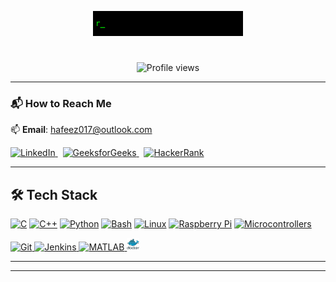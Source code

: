 <!-- 3D Cube -->
<p align="center">
  <img src="https://github.com/hafeezkhn/Programming_py/blob/4631d088b65afd07179867702b0f74b26f83303c/hafiz_terminal_typing.gif"width="240" alt="Dev animation">

<h1 align="center"></h1>

<p align="center">
  <img src="https://komarev.com/ghpvc/?username=hafeezkhn&label=Profile%20views&color=0e75b6&style=flat" alt="Profile views" />
</p>

---

### 📬 How to Reach Me

📫 **Email**: [hafeez017@outlook.com](mailto:hafeez017@outlook.com)

<p align="left">
  <a href="https://linkedin.com/in/hafiz-k-" target="blank">
    <img src="https://raw.githubusercontent.com/rahuldkjain/github-profile-readme-generator/master/src/images/icons/Social/linked-in-alt.svg" alt="LinkedIn" width="20" height="20"/>
  </a>
  &nbsp;
  <a href="https://auth.geeksforgeeks.org/user/hafeez17md" target="blank">
    <img src="https://raw.githubusercontent.com/rahuldkjain/github-profile-readme-generator/master/src/images/icons/Social/geeks-for-geeks.svg" alt="GeeksforGeeks" width="20" height="20"/>
  </a>
  &nbsp;
  <a href="https://www.hackerrank.com/khafee3" target="_blank">
    <img src="https://raw.githubusercontent.com/rahuldkjain/github-profile-readme-generator/master/src/images/icons/Social/hackerrank.svg" alt="HackerRank" width="20" height="20"/>
  </a>

---

## 🛠️ Tech Stack

[![C](https://img.shields.io/badge/C-%2300599C.svg?style=for-the-badge&logo=c&logoColor=white)](https://github.com/hafeezkhn/programming_C/tree/main/C_)
[![C++](https://img.shields.io/badge/C++-%2300599C.svg?style=for-the-badge&logo=c%2B%2B&logoColor=white)](https://github.com/hafeezkhn/practice/tree/master/cpp_prog)
[![Python](https://img.shields.io/badge/Python-3670A0?style=for-the-badge&logo=python&logoColor=ffdd54)](https://github.com/hafeezkhn/Programming_py/tree/main/scripting)
[![Bash](https://img.shields.io/badge/Bash-%23121011.svg?style=for-the-badge&logo=gnu-bash&logoColor=white)](https://github.com/hafeezkhn/DSA)
[![Linux](https://img.shields.io/badge/Linux-FCC624?style=for-the-badge&logo=linux&logoColor=black)](https://github.com/hafeezkhn/programming_C/tree/main/linux_internals)
[![Raspberry Pi](https://img.shields.io/badge/Raspberry_Pi-C51A4A?style=for-the-badge&logo=raspberry-pi&logoColor=white)](https://github.com/hafeezkhn/programming_C/tree/main/embedded_linux)
[![Microcontrollers](https://img.shields.io/badge/Microcontrollers-00599C?style=for-the-badge&logo=semiconductor-manufacturing-international-corporation&logoColor=white)](https://github.com/hafeezkhn/programming_C/tree/main/microcontroller)

<p align="left">
  <a href="https://git-scm.com/" target="_blank">
    <img src="https://www.vectorlogo.zone/logos/git-scm/git-scm-icon.svg" alt="Git" width="20" height="20"/>
  </a>
  <a href="https://www.jenkins.io" target="_blank">
    <img src="https://www.vectorlogo.zone/logos/jenkins/jenkins-icon.svg" alt="Jenkins" width="20" height="20"/>
  </a>
  <a href="https://www.mathworks.com/" target="_blank">
    <img src="https://user-images.githubusercontent.com/10817626/67014544-482be200-f0f5-11e9-8e74-3dd575c8ad83.png" alt="MATLAB" width="20" height="20"/>
  </a>
  <a href="https://www.docker.com/" target="_blank">
    <img src="https://raw.githubusercontent.com/devicons/devicon/master/icons/docker/docker-original-wordmark.svg" alt="Docker" width="20" height="20"/>
  </a>
</p>

---

---
